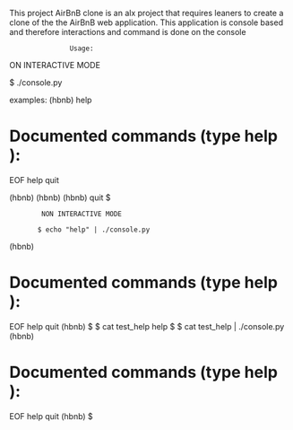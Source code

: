 This project AirBnB clone is an alx project that requires leaners
to create a clone of the the AirBnB web application.
This application is console based and therefore interactions and command is done on the console

                   Usage:
ON INTERACTIVE MODE
          
$ ./console.py

examples:
(hbnb) help

Documented commands (type help <topic>):
========================================
EOF  help  quit

(hbnb) 
(hbnb) 
(hbnb) quit
$


            NON INTERACTIVE MODE

           $ echo "help" | ./console.py
(hbnb)

Documented commands (type help <topic>):
========================================
EOF  help  quit
(hbnb) 
$
$ cat test_help
help
$
$ cat test_help | ./console.py
(hbnb)

Documented commands (type help <topic>):
========================================
EOF  help  quit
(hbnb) 
$

